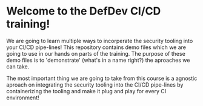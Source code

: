 
# Welcome to the DefDev CI/CD training!

We are going to learn multiple ways to incorperate the security tooling into your CI/CD pipe-lines!
This repository contains demo files which we are going to use in our hands on parts of the training.
The purpose of these demo files is to 'demonstrate' (what's in a name right?) the aproaches we can take.

The most important thing we are going to take from this course is a agnostic aproach on integrating the 
security tooling into the CI/CD pipe-lines by containerizing the tooling and make it plug and play for every
CI environment!

